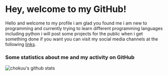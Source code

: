 # Hey, welcome to my GitHub!

Hello and welcome to my profile i am glad you found me i am new to programming and currently trying to learn different programming languages including python i will post some projects for the public when i get something done if you want you can visit my social media channels at the following [links](https://ayla.error44.tech/).

### Some statistics about me and my activity on GitHub

![chokuu's github stats](https://github-readme-stats.vercel.app/api?username=chokuu&show_icons=true&title_color=fff&icon_color=79ff97&text_color=9f9f9f&bg_color=151515&hide_border=True)
